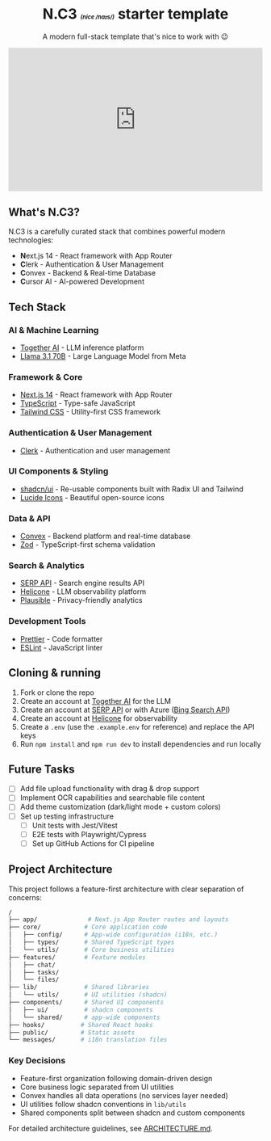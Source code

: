 <div align="center">
  <h1>N.C3 <em style="font-size: 0.4em">(nice /naɪs/)</em> starter template</h1>
  <p>A modern full-stack template that's nice to work with 😉</p>

  <div style="position: relative; padding-bottom: 56.25%; height: 0;">
    <iframe
      src="https://www.loom.com/embed/d11b8b69a8f948e087d71f6f1a84d83b?sid=22c54261-4368-43dd-a6c5-824c0a9c4982"
      frameborder="0"
      webkitallowfullscreen
      mozallowfullscreen
      allowfullscreen
      style="position: absolute; top: 0; left: 0; width: 100%; height: 100%;">
    </iframe>
  </div>
</div>

## What's N.C3?

N.C3 is a carefully curated stack that combines powerful modern technologies:

- **N**ext.js 14 - React framework with App Router
- **C**lerk - Authentication & User Management
- **C**onvex - Backend & Real-time Database
- **C**ursor AI - AI-powered Development

## Tech Stack

### AI & Machine Learning

- [Together AI](https://docs.together.ai/) - LLM inference platform
- [Llama 3.1 70B](https://ai.meta.com/llama/) - Large Language Model from Meta

### Framework & Core

- [Next.js 14](https://nextjs.org/docs) - React framework with App Router
- [TypeScript](https://www.typescriptlang.org/docs/) - Type-safe JavaScript
- [Tailwind CSS](https://tailwindcss.com/docs) - Utility-first CSS framework

### Authentication & User Management

- [Clerk](https://clerk.com/docs) - Authentication and user management

### UI Components & Styling

- [shadcn/ui](https://ui.shadcn.com/docs) - Re-usable components built with Radix UI and Tailwind
- [Lucide Icons](https://lucide.dev/docs/lucide-react) - Beautiful open-source icons

### Data & API

- [Convex](https://docs.convex.dev/) - Backend platform and real-time database
- [Zod](https://zod.dev/) - TypeScript-first schema validation

### Search & Analytics

- [SERP API](https://serper.dev/) - Search engine results API
- [Helicone](https://docs.helicone.ai/) - LLM observability platform
- [Plausible](https://plausible.io/docs) - Privacy-friendly analytics

### Development Tools

- [Prettier](https://prettier.io/docs/en/) - Code formatter
- [ESLint](https://eslint.org/docs/latest/) - JavaScript linter

## Cloning & running

1. Fork or clone the repo
2. Create an account at [Together AI](https://togetherai.link) for the LLM
3. Create an account at [SERP API](https://serper.dev/) or with Azure ([Bing Search API](https://www.microsoft.com/en-us/bing/apis/bing-web-search-api))
4. Create an account at [Helicone](https://www.helicone.ai/) for observability
5. Create a `.env` (use the `.example.env` for reference) and replace the API keys
6. Run `npm install` and `npm run dev` to install dependencies and run locally

## Future Tasks

- [ ] Add file upload functionality with drag & drop support
- [ ] Implement OCR capabilities and searchable file content
- [ ] Add theme customization (dark/light mode + custom colors)
- [ ] Set up testing infrastructure
  - [ ] Unit tests with Jest/Vitest
  - [ ] E2E tests with Playwright/Cypress
  - [ ] Set up GitHub Actions for CI pipeline

## Project Architecture

This project follows a feature-first architecture with clear separation of concerns:

```bash
/
├── app/              # Next.js App Router routes and layouts
├── core/            # Core application code
│   ├── config/      # App-wide configuration (i18n, etc.)
│   ├── types/       # Shared TypeScript types
│   └── utils/       # Core business utilities
├── features/        # Feature modules
│   ├── chat/
│   ├── tasks/
│   └── files/
├── lib/             # Shared libraries
│   └── utils/       # UI utilities (shadcn)
├── components/      # Shared UI components
│   ├── ui/          # shadcn components
│   └── shared/      # app-wide components
├── hooks/          # Shared React hooks
├── public/         # Static assets
└── messages/       # i18n translation files
```

### Key Decisions
- Feature-first organization following domain-driven design
- Core business logic separated from UI utilities
- Convex handles all data operations (no services layer needed)
- UI utilities follow shadcn conventions in `lib/utils`
- Shared components split between shadcn and custom components

For detailed architecture guidelines, see [ARCHITECTURE.md](./ARCHITECTURE.md).
